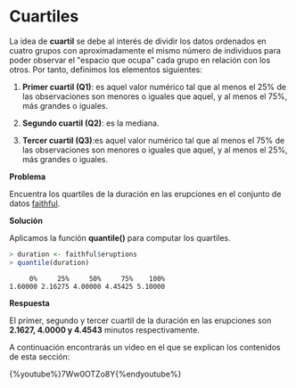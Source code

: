 
# Cuartiles

La idea de __cuartil__ se debe al interés de dividir los datos ordenados en cuatro grupos con aproximadamente el mismo número de individuos para poder observar el "espacio que ocupa" cada grupo en relación con los otros. Por tanto, definimos los elementos siguientes:

1. __Primer cuartil (Q1)__: es aquel valor numérico tal que al menos el 25% de las observaciones son menores o iguales que aquel, y al menos el 75%, más grandes o iguales.

2. __Segundo cuartil (Q2)__: es la mediana.

3. __Tercer cuartil (Q3)__:es aquel valor numérico tal que al menos el 75% de las observaciones son menores o iguales que aquel, y al menos el 25%, más grandes o iguales.

__Problema__

Encuentra los quartiles de la duración en las erupciones en el conjunto de datos [faithful](../chapter2/README.md).

__Solución__

Aplicamos la función __quantile()__ para computar los quartiles.


```r
> duration <- faithful$eruptions
> quantile(duration)
```

```
     0%     25%     50%     75%    100% 
1.60000 2.16275 4.00000 4.45425 5.10000 
```

__Respuesta__

El primer, segundo y tercer cuartil de la duración en las erupciones son __2.1627, 4.0000 y 4.4543__ minutos respectivamente.


A continuación encontrarás un video en el que se explican los contenidos de esta sección:

{%youtube%}7Ww0OTZo8Y{%endyoutube%}
